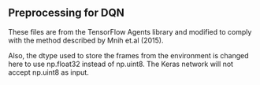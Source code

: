 ## Preprocessing for DQN
These files are from the TensorFlow Agents library and modified to comply with the method described by Mnih et.al (2015).

Also, the dtype used to store the frames from the environment is changed here to use np.float32 instead of np.uint8. The Keras network will not accept np.uint8 as input.
